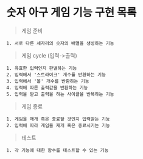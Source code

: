 # 숫자 아구 게임 기능 구현 목록

> 게임 준비

    1. 서로 다른 세자리의 숫자의 배열을 생성하는 기능

> 게임 cycle (입력->출력)

    1. 유효한 입력인지 판별하는 기능
    2. 입력에서 '스트라이크' 개수를 반환하는 기능
    3. 입력에서 '볼' 개수를 반환하는 기능
    4. 입력에 따른 출력값을 반환하는 기능
    5. 입력을 받고 출력을 하는 사이클을 반복하는 기능

> 게임 종료

    1. 게임을 재개 혹은 종료할 것인지 입력받는 기능
    2. 입력에 따라 게임을 재개 혹은 종료시키는 기능

> 테스트

    1. 각 기능에 대한 함수를 테스트할 수 있는 기능
